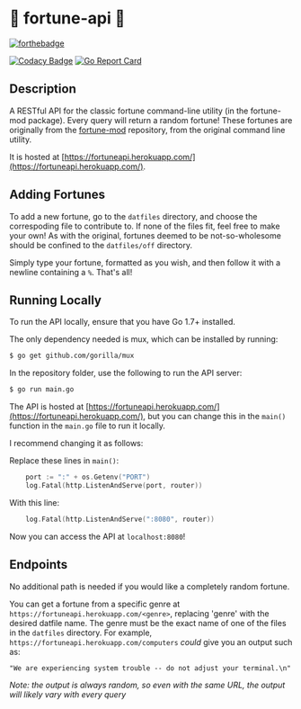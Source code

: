 # :crystal_ball: fortune-api :crystal_ball:

[![forthebadge](https://forthebadge.com/images/badges/60-percent-of-the-time-works-every-time.svg)](https://forthebadge.com)

[![Codacy Badge](https://api.codacy.com/project/badge/Grade/e4942f64299a4a84b90eb7631ac26d5a)](https://www.codacy.com/app/sarah256/fortune-api?utm_source=github.com&amp;utm_medium=referral&amp;utm_content=sarah256/fortune-api&amp;utm_campaign=Badge_Grade)
[![Go Report Card](https://goreportcard.com/badge/github.com/sarah256/fortune-api)](https://goreportcard.com/report/github.com/sarah256/fortune-api)

## Description
A RESTful API for the classic fortune command-line utility (in the fortune-mod package). Every query will return a random fortune!
These fortunes are originally from the [fortune-mod](https://github.com/shlomif/fortune-mod) repository, from the original command line utility.

It is hosted at [https://fortuneapi.herokuapp.com/](https://fortuneapi.herokuapp.com/).

## Adding Fortunes
To add a new fortune, go to the `datfiles` directory, and choose the correspoding file to contribute to.  If none of the files fit, feel free to make your own!  As with the original, fortunes deemed to be not-so-wholesome should be confined to the `datfiles/off` directory.

Simply type your fortune, formatted as you wish, and then follow it with a newline containing a `%`.  That's all!

## Running Locally
To run the API locally, ensure that you have Go 1.7+ installed.

The only dependency needed is mux, which can be installed by running:
```bash
$ go get github.com/gorilla/mux
```

In the repository folder, use the following to run the API server:
```bash
$ go run main.go
```

The API is hosted at [https://fortuneapi.herokuapp.com/](https://fortuneapi.herokuapp.com/), but you can change this in the `main()` function in the `main.go` file to run it locally.

I recommend changing it as follows:

Replace these lines in `main()`:
```go
	port := ":" + os.Getenv("PORT")
	log.Fatal(http.ListenAndServe(port, router))
```

With this line:
```go
    log.Fatal(http.ListenAndServe(":8080", router))
```
Now you can access the API at `localhost:8080`!

## Endpoints
No additional path is needed if you would like a completely random fortune.

You can get a fortune from a specific genre at `https://fortuneapi.herokuapp.com/<genre>`, replacing 'genre' with the desired datfile name.  The genre must be the exact name of one of the files in the `datfiles` directory.
For example, `https://fortuneapi.herokuapp.com/computers` *could* give you an output such as:
```
"We are experiencing system trouble -- do not adjust your terminal.\n"
```
*Note: the output is always random, so even with the same URL, the output will likely vary with every query*

